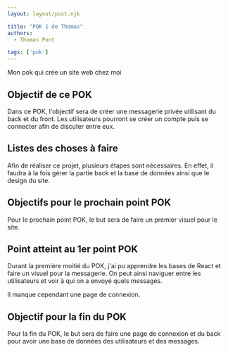 ```yaml
---
layout: layout/post.njk

title: "POK 1 de Thomas"
authors:
  - Thomas Pont

tags: ['pok']
---
```


<!-- début résumé -->

Mon  pok qui crée un site web chez moi
<!-- fin résumé -->

## Objectif de ce POK

Dans ce POK, l'objectif sera de créer une messagerie privée utilisant du back et du front. Les utilisateurs pourront se créer un compte puis se connecter afin de discuter entre eux.


## Listes des choses à faire

Afin de réaliser ce projet, plusieurs étapes sont nécessaires.
En effet, il faudra à la fois gérer la partie back et la base de données ainsi que le design du site.


## Objectifs pour le prochain point POK

Pour le prochain point POK, le but sera de faire un premier visuel pour le site.

## Point atteint au 1er point POK

Durant la première moitié du POK, j'ai pu apprendre les bases de React et faire un visuel pour la messagerie. On peut ainsi naviguer entre les utilisateurs et voir à qui on a envoyé quels messages.

Il manque cependant une page de connexion.

## Objectif pour la fin du POK

Pour la fin du POK, le but sera de faire une page de connexion et du back pour avoir une base de données des utilisateurs et des messages.
